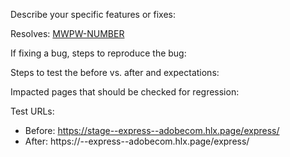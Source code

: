 Describe your specific features or fixes:

Resolves: [MWPW-NUMBER](https://jira.corp.adobe.com/browse/MWPW-NUMBER)

If fixing a bug, steps to reproduce the bug:

Steps to test the before vs. after and expectations:

Impacted pages that should be checked for regression:


Test URLs:
- Before: https://stage--express--adobecom.hlx.page/express/
- After: https://<branch>--express--adobecom.hlx.page/express/
